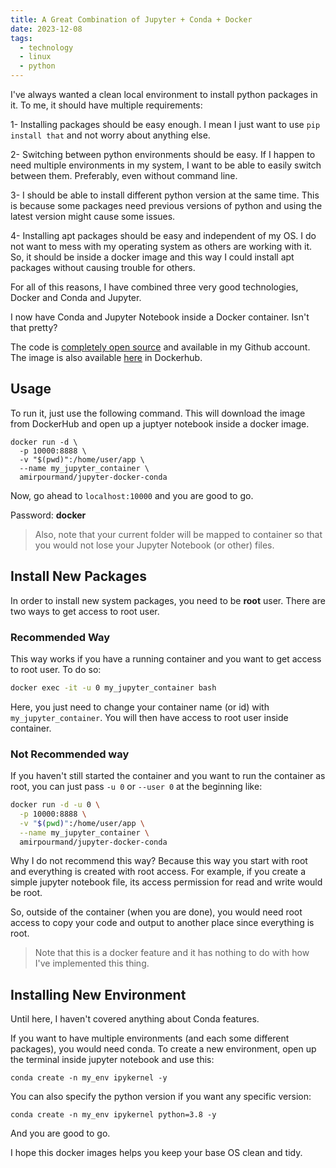 ```yaml
---
title: A Great Combination of Jupyter + Conda + Docker
date: 2023-12-08
tags:
  - technology
  - linux
  - python
---
```

I've always wanted a clean local environment to install python packages in it. To me, it should have multiple requirements:

1- Installing packages should be easy enough. I mean I just want to use `pip install that` and not worry about anything else. 

2- Switching between python environments should be easy. If I happen to need multiple environments in my system, I want to be able to easily switch between them. Preferably, even without command line. 

3- I should be able to install different python version at the same time. This is because some packages need previous versions of python and using the latest version might cause some issues. 

4- Installing apt packages should be easy and independent of my OS. I do not want to mess with my operating system as others are working with it. So, it should be inside a docker image and this way I could install apt packages without causing trouble for others. 

For all of this reasons, I have combined three very good technologies, Docker and Conda and Jupyter. 

I now have Conda and Jupyter Notebook inside a Docker container. Isn't that pretty?

The code is [completely open source](https://github.com/pourmand1376/Jupyter-Docker-Conda) and available in my Github account. The image is also available [here](https://hub.docker.com/r/amirpourmand/jupyter-docker-conda) in Dockerhub. 

## Usage
To run it, just use the following command. This will download the image from DockerHub and open up a juptyer notebook inside a docker image. 
```
docker run -d \
  -p 10000:8888 \
  -v "$(pwd)":/home/user/app \
  --name my_jupyter_container \
  amirpourmand/jupyter-docker-conda
```
Now, go ahead to `localhost:10000` and you are good to go. 

Password: **docker**

> Also, note that your current folder will be mapped to container so that you would not lose your Jupyter Notebook (or other) files. 

## Install New Packages
In order to install new system packages, you need to be **root** user. There are two ways to get access to root user. 

### Recommended Way
This way works if you have a running container and you want to get access to root user. To do so:

```sh
docker exec -it -u 0 my_jupyter_container bash
```

Here, you just need to change your container name (or id) with `my_jupyter_container`. You will then have access to root user inside container. 

### Not Recommended way
If you haven't still started the container and you want to run the container as root, you can just pass `-u 0` or `--user 0` at the beginning like: 

```sh
docker run -d -u 0 \
  -p 10000:8888 \
  -v "$(pwd)":/home/user/app \
  --name my_jupyter_container \
  amirpourmand/jupyter-docker-conda
```

Why I do not recommend this way? 
Because this way you start with root and everything is created with root access. For example, if you create a simple jupyter notebook file, its access permission for read and write would be root. 

So, outside of the container (when you are done), you would need root access to copy your code and output to another place since everything is root. 

> Note that this is a docker feature and it has nothing to do with how I've implemented this thing. 

## Installing New Environment
Until here, I haven't covered anything about Conda features. 

If you want to have multiple environments (and each some different packages), you would need conda. To create a new environment, open up the terminal inside jupyter notebook and use this:

```
conda create -n my_env ipykernel -y
```
You can also specify the python version if you want any specific version:
```
conda create -n my_env ipykernel python=3.8 -y
```

And you are good to go. 

I hope this docker images helps you keep your base OS clean and tidy. 


